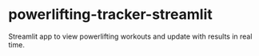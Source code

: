 # powerlifting-tracker-streamlit
Streamlit app to view powerlifting workouts and update with results in real time.
